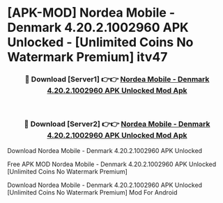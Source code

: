 # [APK-MOD] Nordea Mobile - Denmark 4.20.2.1002960 APK Unlocked - [Unlimited Coins No Watermark Premium] itv47



<div align="center">
<h3>🔴 Download [Server1] 👉👉 <a href="https://momento.my/?title=Nordea_Mobile_-_Denmark_4.20.2.1002960_APK_Unlocked">Nordea Mobile - Denmark 4.20.2.1002960 APK Unlocked Mod Apk</a></h3><br>

<h3>🔴 Download [Server2] 👉👉 <a href="https://momento.my/?title=Nordea_Mobile_-_Denmark_4.20.2.1002960_APK_Unlocked">Nordea Mobile - Denmark 4.20.2.1002960 APK Unlocked Mod Apk</a></h3>
</div>



Download Nordea Mobile - Denmark 4.20.2.1002960 APK Unlocked 

Free APK MOD Nordea Mobile - Denmark 4.20.2.1002960 APK Unlocked [Unlimited Coins No Watermark Premium]

Download Nordea Mobile - Denmark 4.20.2.1002960 APK Unlocked [Unlimited Coins No Watermark Premium] Mod For Android
